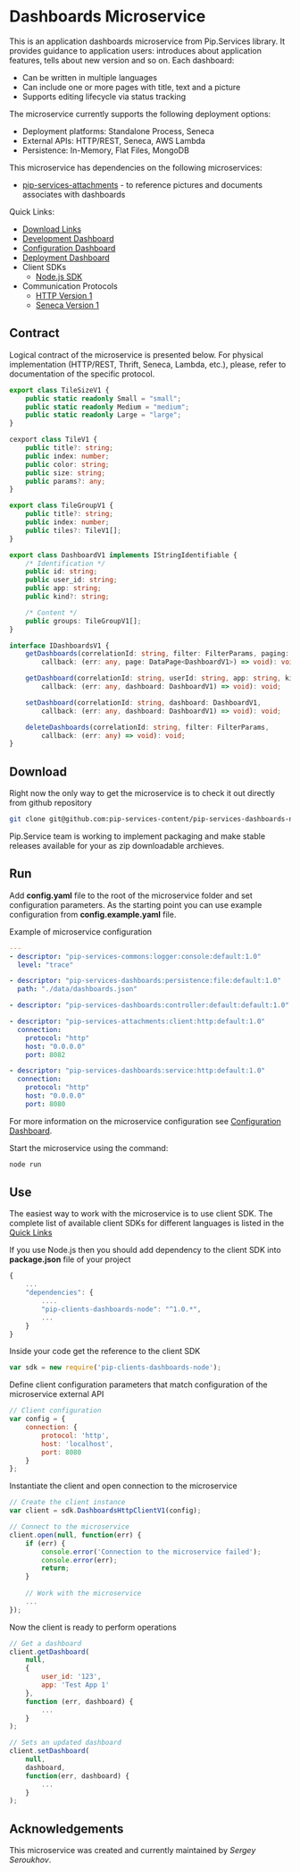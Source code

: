 # Dashboards Microservice

This is an application dashboards microservice from Pip.Services library. 
It provides guidance to application users: introduces about application features, tells about new version and so on.
Each dashboard:
- Can be written in multiple languages
- Can include one or more pages with title, text and a picture
- Supports editing lifecycle via status tracking

The microservice currently supports the following deployment options:
* Deployment platforms: Standalone Process, Seneca
* External APIs: HTTP/REST, Seneca, AWS Lambda
* Persistence: In-Memory, Flat Files, MongoDB

This microservice has dependencies on the following microservices:
- [pip-services-attachments](https://github.com/pip-services-content/pip-services-attachments-node) - to reference pictures and documents associates with dashboards

<a name="links"></a> Quick Links:

* [Download Links](doc/Downloads.md)
* [Development Dashboard](doc/Development.md)
* [Configuration Dashboard](doc/Configuration.md)
* [Deployment Dashboard](doc/Deployment.md)
* Client SDKs
  - [Node.js SDK](https://github.com/pip-services-content/pip-clients-dashboards-node)
* Communication Protocols
  - [HTTP Version 1](doc/HttpProtocolV1.md)
  - [Seneca Version 1](doc/SenecaProtocolV1.md)

##  Contract

Logical contract of the microservice is presented below. For physical implementation (HTTP/REST, Thrift, Seneca, Lambda, etc.),
please, refer to documentation of the specific protocol.

```typescript
export class TileSizeV1 {
    public static readonly Small = "small";
    public static readonly Medium = "medium";
    public static readonly Large = "large";
}

cexport class TileV1 {
    public title?: string;
    public index: number;
    public color: string;
    public size: string;
    public params?: any;
}

export class TileGroupV1 {
    public title?: string;
    public index: number;
    public tiles?: TileV1[];
}

export class DashboardV1 implements IStringIdentifiable {
    /* Identification */
    public id: string;
    public user_id: string;
    public app: string;
    public kind?: string;

    /* Content */
    public groups: TileGroupV1[];
}

interface IDashboardsV1 {
    getDashboards(correlationId: string, filter: FilterParams, paging: PagingParams,
        callback: (err: any, page: DataPage<DashboardV1>) => void): void;

    getDashboard(correlationId: string, userId: string, app: string, kind: string,
        callback: (err: any, dashboard: DashboardV1) => void): void;

    setDashboard(correlationId: string, dashboard: DashboardV1,
        callback: (err: any, dashboard: DashboardV1) => void): void;

    deleteDashboards(correlationId: string, filter: FilterParams,
        callback: (err: any) => void): void;
}
```

## Download

Right now the only way to get the microservice is to check it out directly from github repository
```bash
git clone git@github.com:pip-services-content/pip-services-dashboards-node.git
```

Pip.Service team is working to implement packaging and make stable releases available for your 
as zip downloadable archieves.

## Run

Add **config.yaml** file to the root of the microservice folder and set configuration parameters.
As the starting point you can use example configuration from **config.example.yaml** file. 

Example of microservice configuration
```yaml
---
- descriptor: "pip-services-commons:logger:console:default:1.0"
  level: "trace"

- descriptor: "pip-services-dashboards:persistence:file:default:1.0"
  path: "./data/dashboards.json"

- descriptor: "pip-services-dashboards:controller:default:default:1.0"

- descriptor: "pip-services-attachments:client:http:default:1.0"
  connection:
    protocol: "http"
    host: "0.0.0.0"
    port: 8082

- descriptor: "pip-services-dashboards:service:http:default:1.0"
  connection:
    protocol: "http"
    host: "0.0.0.0"
    port: 8080
```
 
For more information on the microservice configuration see [Configuration Dashboard](Configuration.md).

Start the microservice using the command:
```bash
node run
```

## Use

The easiest way to work with the microservice is to use client SDK. 
The complete list of available client SDKs for different languages is listed in the [Quick Links](#links)

If you use Node.js then you should add dependency to the client SDK into **package.json** file of your project
```javascript
{
    ...
    "dependencies": {
        ....
        "pip-clients-dashboards-node": "^1.0.*",
        ...
    }
}
```

Inside your code get the reference to the client SDK
```javascript
var sdk = new require('pip-clients-dashboards-node');
```

Define client configuration parameters that match configuration of the microservice external API
```javascript
// Client configuration
var config = {
    connection: {
        protocol: 'http',
        host: 'localhost', 
        port: 8080
    }
};
```

Instantiate the client and open connection to the microservice
```javascript
// Create the client instance
var client = sdk.DashboardsHttpClientV1(config);

// Connect to the microservice
client.open(null, function(err) {
    if (err) {
        console.error('Connection to the microservice failed');
        console.error(err);
        return;
    }
    
    // Work with the microservice
    ...
});
```

Now the client is ready to perform operations
```javascript
// Get a dashboard
client.getDashboard(
    null,
    { 
        user_id: '123',
        app: 'Test App 1'
    },
    function (err, dashboard) {
        ...
    }
);
```

```javascript
// Sets an updated dashboard
client.setDashboard(
    null,
    dashboard,
    function(err, dashboard) {
        ...    
    }
);
```    

## Acknowledgements

This microservice was created and currently maintained by *Sergey Seroukhov*.

